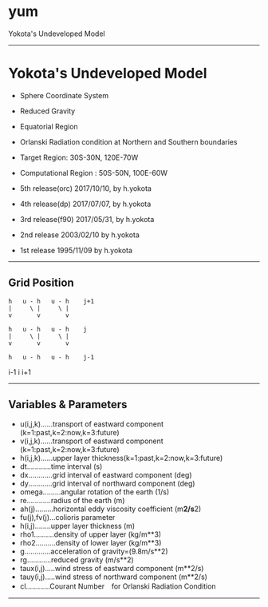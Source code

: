 # yum
Yokota's Undeveloped Model

**********************************************************************
# Yokota's Undeveloped Model
- Sphere Coordinate System
- Reduced Gravity
- Equatorial Region
- Orlanski Radiation condition at Northern and Southern boundaries

- Target Region: 30S-30N, 120E-70W
- Computational Region : 50S-50N, 100E-60W

- 5th release(orc) 2017/10/10, by h.yokota
- 4th release(dp) 2017/07/07, by h.yokota
- 3rd release(f90) 2017/05/31, by h.yokota
- 2nd release 2003/02/10 by h.yokota
- 1st release 1995/11/09 by h.yokota

**********************************************************************
## Grid Position
    h   u - h   u - h    j+1
    |     \ |     \ |
    v       v       v
    
    h   u - h   u - h    j
    |     \ |     \ |
    v       v       v
    
    h   u - h   u - h    j-1
    
   i-1      i      i+1

**********************************************************************
## Variables & Parameters
- u(i,j,k)......transport of eastward component (k=1:past,k=2:now,k=3:future)
- v(i,j,k)......transport of eastward component (k=1:past,k=2:now,k=3:future)
- h(i,j,k)......upper layer thickness(k=1:past,k=2:now,k=3:future)
- dt............time interval (s)
- dx............grid interval of eastward component (deg)
- dy............grid interval of northward component (deg)
- omega.........angular rotation of the earth (1/s)
- re............radius of the earth (m)
- ah(j).........horizontal eddy viscosity coefficient (m**2/s**2)
- fu(j),fv(j)...colioris parameter
- h(i,j)........upper layer thickness (m)
- rho1..........density of upper layer (kg/m**3)
- rho2..........density of lower layer (kg/m**3)
- g.............acceleration of gravity=(9.8m/s**2)
- rg............reduced gravity  (m/s**2)
- taux(i,j).....wind stress of eastward component (m**2/s)
- tauy(i,j).....wind stress of northward component (m**2/s)
- cl............Courant Number　for Orlanski Radiation Condition

**********************************************************************
